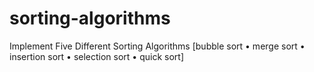 # sorting-algorithms
Implement Five Different Sorting Algorithms [bubble sort • merge sort • insertion sort • selection sort • quick sort]
